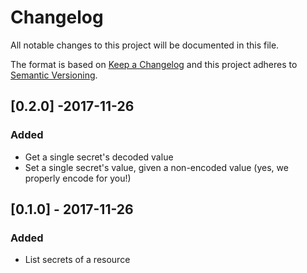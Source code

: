 # Changelog
All notable changes to this project will be documented in this file.

The format is based on [Keep a Changelog](http://keepachangelog.com/en/1.0.0/)
and this project adheres to [Semantic Versioning](http://semver.org/spec/v2.0.0.html).

## [0.2.0] -2017-11-26
### Added
- Get a single secret's decoded value
- Set a single secret's value, given a non-encoded value (yes, we properly encode for you!)

## [0.1.0] - 2017-11-26
### Added
- List secrets of a resource
